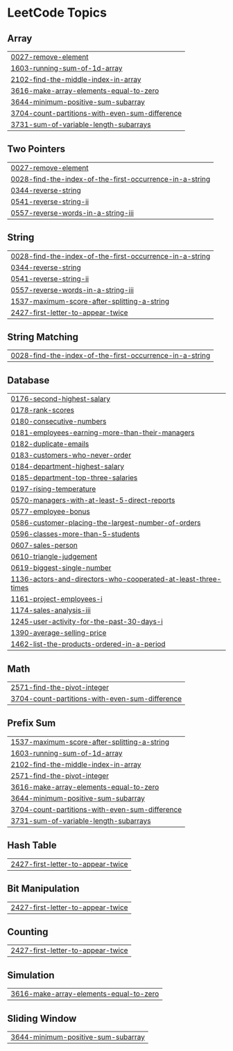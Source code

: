 <!---LeetCode Topics Start-->
# LeetCode Topics
## Array
|  |
| ------- |
| [0027-remove-element](https://github.com/Singhal-Piyush/Leetcode_Problems/tree/master/0027-remove-element) |
| [1603-running-sum-of-1d-array](https://github.com/Singhal-Piyush/Leetcode_Problems/tree/master/1603-running-sum-of-1d-array) |
| [2102-find-the-middle-index-in-array](https://github.com/Singhal-Piyush/Leetcode_Problems/tree/master/2102-find-the-middle-index-in-array) |
| [3616-make-array-elements-equal-to-zero](https://github.com/Singhal-Piyush/Leetcode_Problems/tree/master/3616-make-array-elements-equal-to-zero) |
| [3644-minimum-positive-sum-subarray](https://github.com/Singhal-Piyush/Leetcode_Problems/tree/master/3644-minimum-positive-sum-subarray) |
| [3704-count-partitions-with-even-sum-difference](https://github.com/Singhal-Piyush/Leetcode_Problems/tree/master/3704-count-partitions-with-even-sum-difference) |
| [3731-sum-of-variable-length-subarrays](https://github.com/Singhal-Piyush/Leetcode_Problems/tree/master/3731-sum-of-variable-length-subarrays) |
## Two Pointers
|  |
| ------- |
| [0027-remove-element](https://github.com/Singhal-Piyush/Leetcode_Problems/tree/master/0027-remove-element) |
| [0028-find-the-index-of-the-first-occurrence-in-a-string](https://github.com/Singhal-Piyush/Leetcode_Problems/tree/master/0028-find-the-index-of-the-first-occurrence-in-a-string) |
| [0344-reverse-string](https://github.com/Singhal-Piyush/Leetcode_Problems/tree/master/0344-reverse-string) |
| [0541-reverse-string-ii](https://github.com/Singhal-Piyush/Leetcode_Problems/tree/master/0541-reverse-string-ii) |
| [0557-reverse-words-in-a-string-iii](https://github.com/Singhal-Piyush/Leetcode_Problems/tree/master/0557-reverse-words-in-a-string-iii) |
## String
|  |
| ------- |
| [0028-find-the-index-of-the-first-occurrence-in-a-string](https://github.com/Singhal-Piyush/Leetcode_Problems/tree/master/0028-find-the-index-of-the-first-occurrence-in-a-string) |
| [0344-reverse-string](https://github.com/Singhal-Piyush/Leetcode_Problems/tree/master/0344-reverse-string) |
| [0541-reverse-string-ii](https://github.com/Singhal-Piyush/Leetcode_Problems/tree/master/0541-reverse-string-ii) |
| [0557-reverse-words-in-a-string-iii](https://github.com/Singhal-Piyush/Leetcode_Problems/tree/master/0557-reverse-words-in-a-string-iii) |
| [1537-maximum-score-after-splitting-a-string](https://github.com/Singhal-Piyush/Leetcode_Problems/tree/master/1537-maximum-score-after-splitting-a-string) |
| [2427-first-letter-to-appear-twice](https://github.com/Singhal-Piyush/Leetcode_Problems/tree/master/2427-first-letter-to-appear-twice) |
## String Matching
|  |
| ------- |
| [0028-find-the-index-of-the-first-occurrence-in-a-string](https://github.com/Singhal-Piyush/Leetcode_Problems/tree/master/0028-find-the-index-of-the-first-occurrence-in-a-string) |
## Database
|  |
| ------- |
| [0176-second-highest-salary](https://github.com/Singhal-Piyush/Leetcode_Problems/tree/master/0176-second-highest-salary) |
| [0178-rank-scores](https://github.com/Singhal-Piyush/Leetcode_Problems/tree/master/0178-rank-scores) |
| [0180-consecutive-numbers](https://github.com/Singhal-Piyush/Leetcode_Problems/tree/master/0180-consecutive-numbers) |
| [0181-employees-earning-more-than-their-managers](https://github.com/Singhal-Piyush/Leetcode_Problems/tree/master/0181-employees-earning-more-than-their-managers) |
| [0182-duplicate-emails](https://github.com/Singhal-Piyush/Leetcode_Problems/tree/master/0182-duplicate-emails) |
| [0183-customers-who-never-order](https://github.com/Singhal-Piyush/Leetcode_Problems/tree/master/0183-customers-who-never-order) |
| [0184-department-highest-salary](https://github.com/Singhal-Piyush/Leetcode_Problems/tree/master/0184-department-highest-salary) |
| [0185-department-top-three-salaries](https://github.com/Singhal-Piyush/Leetcode_Problems/tree/master/0185-department-top-three-salaries) |
| [0197-rising-temperature](https://github.com/Singhal-Piyush/Leetcode_Problems/tree/master/0197-rising-temperature) |
| [0570-managers-with-at-least-5-direct-reports](https://github.com/Singhal-Piyush/Leetcode_Problems/tree/master/0570-managers-with-at-least-5-direct-reports) |
| [0577-employee-bonus](https://github.com/Singhal-Piyush/Leetcode_Problems/tree/master/0577-employee-bonus) |
| [0586-customer-placing-the-largest-number-of-orders](https://github.com/Singhal-Piyush/Leetcode_Problems/tree/master/0586-customer-placing-the-largest-number-of-orders) |
| [0596-classes-more-than-5-students](https://github.com/Singhal-Piyush/Leetcode_Problems/tree/master/0596-classes-more-than-5-students) |
| [0607-sales-person](https://github.com/Singhal-Piyush/Leetcode_Problems/tree/master/0607-sales-person) |
| [0610-triangle-judgement](https://github.com/Singhal-Piyush/Leetcode_Problems/tree/master/0610-triangle-judgement) |
| [0619-biggest-single-number](https://github.com/Singhal-Piyush/Leetcode_Problems/tree/master/0619-biggest-single-number) |
| [1136-actors-and-directors-who-cooperated-at-least-three-times](https://github.com/Singhal-Piyush/Leetcode_Problems/tree/master/1136-actors-and-directors-who-cooperated-at-least-three-times) |
| [1161-project-employees-i](https://github.com/Singhal-Piyush/Leetcode_Problems/tree/master/1161-project-employees-i) |
| [1174-sales-analysis-iii](https://github.com/Singhal-Piyush/Leetcode_Problems/tree/master/1174-sales-analysis-iii) |
| [1245-user-activity-for-the-past-30-days-i](https://github.com/Singhal-Piyush/Leetcode_Problems/tree/master/1245-user-activity-for-the-past-30-days-i) |
| [1390-average-selling-price](https://github.com/Singhal-Piyush/Leetcode_Problems/tree/master/1390-average-selling-price) |
| [1462-list-the-products-ordered-in-a-period](https://github.com/Singhal-Piyush/Leetcode_Problems/tree/master/1462-list-the-products-ordered-in-a-period) |
## Math
|  |
| ------- |
| [2571-find-the-pivot-integer](https://github.com/Singhal-Piyush/Leetcode_Problems/tree/master/2571-find-the-pivot-integer) |
| [3704-count-partitions-with-even-sum-difference](https://github.com/Singhal-Piyush/Leetcode_Problems/tree/master/3704-count-partitions-with-even-sum-difference) |
## Prefix Sum
|  |
| ------- |
| [1537-maximum-score-after-splitting-a-string](https://github.com/Singhal-Piyush/Leetcode_Problems/tree/master/1537-maximum-score-after-splitting-a-string) |
| [1603-running-sum-of-1d-array](https://github.com/Singhal-Piyush/Leetcode_Problems/tree/master/1603-running-sum-of-1d-array) |
| [2102-find-the-middle-index-in-array](https://github.com/Singhal-Piyush/Leetcode_Problems/tree/master/2102-find-the-middle-index-in-array) |
| [2571-find-the-pivot-integer](https://github.com/Singhal-Piyush/Leetcode_Problems/tree/master/2571-find-the-pivot-integer) |
| [3616-make-array-elements-equal-to-zero](https://github.com/Singhal-Piyush/Leetcode_Problems/tree/master/3616-make-array-elements-equal-to-zero) |
| [3644-minimum-positive-sum-subarray](https://github.com/Singhal-Piyush/Leetcode_Problems/tree/master/3644-minimum-positive-sum-subarray) |
| [3704-count-partitions-with-even-sum-difference](https://github.com/Singhal-Piyush/Leetcode_Problems/tree/master/3704-count-partitions-with-even-sum-difference) |
| [3731-sum-of-variable-length-subarrays](https://github.com/Singhal-Piyush/Leetcode_Problems/tree/master/3731-sum-of-variable-length-subarrays) |
## Hash Table
|  |
| ------- |
| [2427-first-letter-to-appear-twice](https://github.com/Singhal-Piyush/Leetcode_Problems/tree/master/2427-first-letter-to-appear-twice) |
## Bit Manipulation
|  |
| ------- |
| [2427-first-letter-to-appear-twice](https://github.com/Singhal-Piyush/Leetcode_Problems/tree/master/2427-first-letter-to-appear-twice) |
## Counting
|  |
| ------- |
| [2427-first-letter-to-appear-twice](https://github.com/Singhal-Piyush/Leetcode_Problems/tree/master/2427-first-letter-to-appear-twice) |
## Simulation
|  |
| ------- |
| [3616-make-array-elements-equal-to-zero](https://github.com/Singhal-Piyush/Leetcode_Problems/tree/master/3616-make-array-elements-equal-to-zero) |
## Sliding Window
|  |
| ------- |
| [3644-minimum-positive-sum-subarray](https://github.com/Singhal-Piyush/Leetcode_Problems/tree/master/3644-minimum-positive-sum-subarray) |
<!---LeetCode Topics End-->
